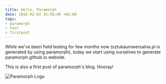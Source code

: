 ```yaml
---
title: Hello, Paramorph
date: 2018-02-03 15:58:00 +02:00
tags:
- paramorph
- test
- firstpost
---
```


While we've been field testing for few months now (sztukauniwersalna.pl is generated by using
paramorph), today we start using ourselves to generate paramorph.github.io website.

This is also a first post of paramorph's blog. Hooray!

![Paramorph Logo](https://paramorph.github.io/media/logo.svg)

